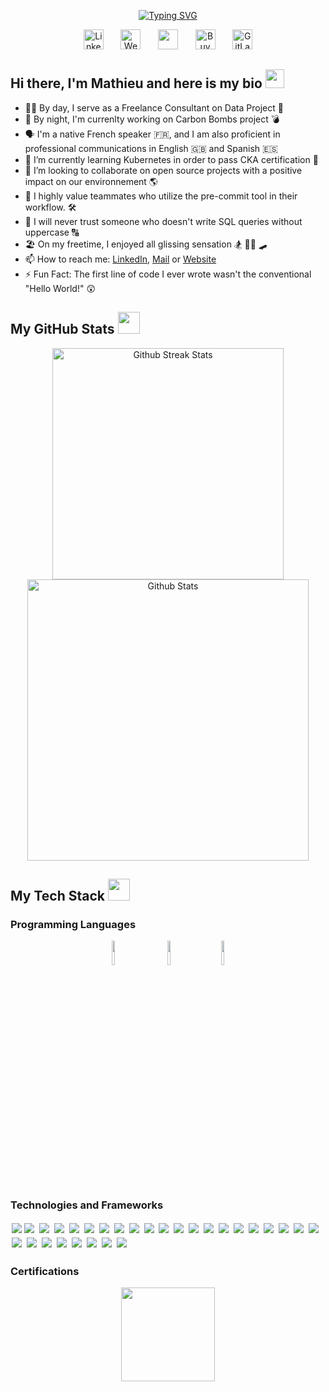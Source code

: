 <!-- Typing section -->

<p align="center">
  <a href="https://git.io/typing-svg"><img src="https://readme-typing-svg.demolab.com?font=Fira+Code&size=28&duration=3998&pause=800&color=000000&center=true&vCenter=true&width=570&lines=Data+Analyst+and+Data+Engineer;5+years+of+coding+experience;Specialized+in+Python+and+SQL;Always+learning+new+things;AWS+Cloud+Architect+Associate" alt="Typing SVG" /></a>
</p>
<!-- Social icons section -->
<p align="center">
  <a href="https://linkedin.com/in/mnicolle/"><img width="32px" alt="LinkedIn" title="LinkedIn"
   src="https://cdn-icons-png.flaticon.com/512/174/174857.png"/></a>
   &#8287;&#8287;&#8287;&#8287;&#8287;
  <a href="http://mnicolle.fr"><img width="32px" alt="Website" title="Website" 
  src="https://cdn-icons-png.flaticon.com/512/5339/5339159.png"/></a>
  &#8287;&#8287;&#8287;&#8287;&#8287;
  <a href="mailto:mnicolle.pro@gmail.com" alt="Mail" title="Mail">
  <img width="32px" src="https://cdn-icons-png.flaticon.com/512/5968/5968534.png"/></a>
  &#8287;&#8287;&#8287;&#8287;&#8287;
  <a href="https://buymeacoffee.com/mnicolle"><img width="32px" alt="BuyMeACoffee" title="BuyMeACoffee" src="https://cdn.iconscout.com/icon/free/png-256/free-buymeacoffee-3629258-3030568.png"></a>
  &#8287;&#8287;&#8287;&#8287;&#8287;
  <a href="https://gitlab.com/mnicolleUTC"><img width="32px" alt="GitLab" title="GitLab" src="https://cdn.icon-icons.com/icons2/2415/PNG/512/gitlab_original_logo_icon_146503.png"/></a>
</p>
<!-- End of Typing section -->

<!-- Bio section -->
<h2 align="left">Hi there, I'm Mathieu and here is my bio <img src = "https://raw.githubusercontent.com/MartinHeinz/MartinHeinz/master/wave.gif" width = 30px></h2>

- 👨‍💻 By day, I serve as a Freelance Consultant on Data Project 🦾
- 🥷 By night, I'm currenlty working on Carbon Bombs project 💣 
- 🗣 I'm a native French speaker 🇫🇷, and I am also proficient in professional communications in English 🇬🇧 and Spanish 🇪🇸
- 🌱 I’m currently learning Kubernetes in order to pass CKA certification 🏅
- 👯 I’m looking to collaborate on open source projects with a positive impact on our environnement 🌎
- 🥰 I highly value teammates who utilize the pre-commit tool in their workflow. 🛠
- 🤬 I will never trust someone who doesn't write SQL queries without uppercase 🔠
- 🏖 On my freetime, I enjoyed all glissing sensation 🏂 🏄‍♂️ 🛹
- 📫 How to reach me: <a href="https://linkedin.com/in/mnicolle/">LinkedIn</a>, <a href="mailto:mnicolle.pro@gmail.com">Mail</a> or <a href="http://mnicolle.fr">Website</a>
- ⚡ Fun Fact: The first line of code I ever wrote wasn't the conventional "Hello World!" 😲

<!-- GitHub Stat section -->

<h2 align="left">My GitHub Stats <img src = "https://i.pinimg.com/originals/65/c4/f4/65c4f452571be1261e9c623f7da488ac.gif" width = 35px></h2>

<p align="center">
  <img src="https://github-readme-streak-stats.herokuapp.com/?user=mnicolleUTC&border_radius=2&card_width=410" alt="Github Streak Stats" width="370"/>
  <img src="https://github-readme-stats.vercel.app/api?username=mnicolleUTC&hide=stars&hide_title=True&card_width=300&rank_icon=github" alt="Github Stats" width="450"/>
</p>

<!-- Technical Stack section -->
<h2 align="left">My Tech Stack <img src = "https://media.giphy.com/media/WUlplcMpOCEmTGBtBW/giphy.gif" width = 35px></h2>
<h3 align="left">Programming Languages</h3>
<p align="center">
	<img width="10%" src="https://cdn-icons-png.flaticon.com/512/5968/5968350.png"/>&nbsp;&nbsp;&nbsp;&nbsp;&nbsp;&nbsp;&nbsp;&nbsp;&nbsp;
	<img width="10%" src="https://cdn-icons-png.flaticon.com/512/4492/4492311.png"/>&nbsp;&nbsp;&nbsp;&nbsp;&nbsp;&nbsp;&nbsp;&nbsp;
	<img width="10%" src="https://upload.wikimedia.org/wikipedia/commons/thumb/4/4b/Bash_Logo_Colored.svg/2048px-Bash_Logo_Colored.svg.png"/>
</p>
<h3 align="left">Technologies and Frameworks</h3>

<img style="padding:2px" src="https://img.shields.io/badge/Docker-2496ED.svg?style=for-the-badge&logo=Docker&logoColor=white"/><img style="padding:2px" src="https://img.shields.io/badge/Kubernetes-326CE5.svg?style=for-the-badge&logo=Kubernetes&logoColor=white"/>
<img style="padding:2px" src="https://img.shields.io/badge/Amazon%20AWS-232F3E.svg?style=for-the-badge&logo=Amazon-AWS&logoColor=white"/>
<img style="padding:2px" src="https://img.shields.io/badge/Google%20Cloud-4285F4.svg?style=for-the-badge&logo=Google-Cloud&logoColor=white"/>
<img style="padding:2px" src="https://img.shields.io/badge/PyTorch-EE4C2C.svg?style=for-the-badge&logo=PyTorch&logoColor=white"/>
<img style="padding:2px" src="https://img.shields.io/badge/TensorFlow-FF6F00.svg?style=for-the-badge&logo=TensorFlow&logoColor=white"/>
<img style="padding:2px" src="https://img.shields.io/badge/Keras-D00000.svg?style=for-the-badge&logo=Keras&logoColor=white"/>
<img style="padding:2px" src="https://img.shields.io/badge/MLflow-0194E2.svg?style=for-the-badge&logo=MLflow&logoColor=white"/>
<img style="padding:2px" src="https://img.shields.io/badge/Notion-000000.svg?style=for-the-badge&logo=Notion&logoColor=white"/>
<img style="padding:2px" src="https://img.shields.io/badge/Integromat-2F8CBB.svg?style=for-the-badge&logo=Integromat&logoColor=white"/>
<img style="padding:2px" src="https://img.shields.io/badge/Git-F05032.svg?style=for-the-badge&logo=Git&logoColor=white"/>
<img style="padding:2px" src="https://img.shields.io/badge/GitHub-181717.svg?style=for-the-badge&logo=GitHub&logoColor=white"/>
<img style="padding:2px" src="https://img.shields.io/badge/GitLab-FC6D26.svg?style=for-the-badge&logo=GitLab&logoColor=white"/>
<img style="padding:2px" src="https://img.shields.io/badge/Neo4j-4581C3.svg?style=for-the-badge&logo=Neo4j&logoColor=white"/>
<img style="padding:2px" src="https://img.shields.io/badge/PostgreSQL-4169E1.svg?style=for-the-badge&logo=PostgreSQL&logoColor=white"/>
<img style="padding:2px" src="https://img.shields.io/badge/Looker-4285F4.svg?style=for-the-badge&logo=Looker&logoColor=white"/>
<img style="padding:2px" src="https://img.shields.io/badge/Tableau-E97627.svg?style=for-the-badge&logo=Tableau&logoColor=white"/>
<img style="padding:2px" src="https://img.shields.io/badge/Apache%20Airflow-017CEE.svg?style=for-the-badge&logo=Apache-Airflow&logoColor=white"/>
<img style="padding:2px" src="https://img.shields.io/badge/Streamlit-FF4B4B.svg?style=for-the-badge&logo=Streamlit&logoColor=white"/>
<img style="padding:2px" src="https://img.shields.io/badge/FastAPI-009688.svg?style=for-the-badge&logo=FastAPI&logoColor=white"/>
<img style="padding:2px" src="https://img.shields.io/badge/Flask-000000.svg?style=for-the-badge&logo=Flask&logoColor=white"/>
<img style="padding:2px" src="https://img.shields.io/badge/Snowflake-29B5E8.svg?style=for-the-badge&logo=Snowflake&logoColor=white"/>
<img style="padding:2px" src="https://img.shields.io/badge/Linux-FCC624.svg?style=for-the-badge&logo=Linux&logoColor=black"/>
<img style="padding:2px" src="https://img.shields.io/badge/LaTeX-008080.svg?style=for-the-badge&logo=LaTeX&logoColor=white"/>
<img style="padding:2px" src="https://img.shields.io/badge/Jupyter-F37626.svg?style=for-the-badge&logo=Jupyter&logoColor=white"/>
<img style="padding:2px" src="https://img.shields.io/badge/pandas-150458.svg?style=for-the-badge&logo=pandas&logoColor=white"/>
<img style="padding:2px" src="https://img.shields.io/badge/NumPy-013243.svg?style=for-the-badge&logo=NumPy&logoColor=white"/>
<img style="padding:2px" src="https://img.shields.io/badge/precommit-FAB040.svg?style=for-the-badge&logo=pre-commit&logoColor=black"/>
<img style="padding:2px" src="https://img.shields.io/badge/Poetry-60A5FA.svg?style=for-the-badge&logo=Poetry&logoColor=white"/>

<h3 align="left">Certifications</h3>
<p align="center">
  <a href="https://www.credly.com/badges/81a3461c-c7d4-4fbb-9ef8-0c50f882c44f/public_url"><img src = "https://d1.awsstatic.com/training-and-certification/certification-badges/AWS-Certified-Solutions-Architect-Associate_badge.3419559c682629072f1eb968d59dea0741772c0f.png" width = 150px></a>
</p>

